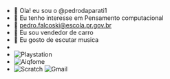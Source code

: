 - 👋 Ola! eu sou o  @pedrodaparati1
- 👀 Eu tenho interesse em Pensamento computacional
- 📧 pedro.falcoski@escola.pr.gov.br
- 🚙 Eu sou vendedor de carro 
- 🎵 Eu gosto de escutar musica
-  
- ![Playstation](https://img.shields.io/badge/PlayStation-003791?style=for-the-badge&logo=playstation&logoColor=white)
- ![Aiqfome](https://img.shields.io/badge/Aiqfome-7A1FA2?style=for-the-badge&logo=aiqfome&logoColor=white)
- ![Scratch](https://img.shields.io/badge/Scratch-4D97FF?style=for-the-badge&logo=Scratch&logoColor=white)
![Gmail](https://img.shields.io/badge/Gmail-D14836?style=for-the-badge&logo=gmail&logoColor=white)
<!---
pedrodaparati/pedrodaparati is a ✨ special ✨ repository because its `README.md` (this file) appears on your GitHub profile.
You can click the Preview link to take a look at your changes.
--->
